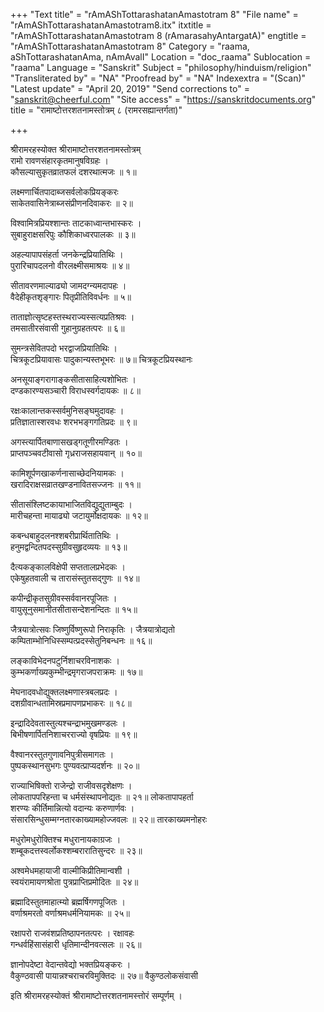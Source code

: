 +++
"Text title" = "rAmAShTottarashatanAmastotram 8"
"File name" = "rAmAShTottarashatanAmastotram8.itx"
itxtitle = "rAmAShTottarashatanAmastotram 8 (rAmarasahyAntargatA)"
engtitle = "rAmAShTottarashatanAmastotram 8"
Category = "raama, aShTottarashatanAma, nAmAvalI"
Location = "doc_raama"
Sublocation = "raama"
Language = "Sanskrit"
Subject = "philosophy/hinduism/religion"
"Transliterated by" = "NA"
"Proofread by" = "NA"
Indexextra = "(Scan)"
"Latest update" = "April 20, 2019"
"Send corrections to" = "sanskrit@cheerful.com"
"Site access" = "https://sanskritdocuments.org"
title = "रामाष्टोत्तरशतनामस्तोत्रम् ८ (रामरसह्यान्तर्गता)"

+++
  
 श्रीरामरहस्योक्त श्रीरामाष्टोत्तरशतनामस्तोत्रम्   
रामो रावणसंहारकृतमानुषविग्रहः ।  
कौसल्यासुकृतव्रातफलं दशरथात्मजः ॥ १॥  
  
लक्ष्मणार्चितपादाब्जसर्वलोकप्रियङ्करः  
साकेतवासिनेत्राब्जसंप्रीणनदिवाकरः ॥ २॥  
  
विश्वामित्रप्रियश्शान्तः ताटकाध्वान्तभास्करः ।  
सुबाहुराक्षसरिपुः कौशिकाध्वरपालकः ॥ ३॥  
  
अहल्यापापसंहर्ता जनकेन्द्रप्रियातिथिः ।  
पुरारिचापदलनो वीरलक्ष्मीसमाश्रयः ॥ ४॥  
  
सीतावरणमाल्याढ्यो जामदग्न्यमदापहः ।  
वैदेहीकृतशृङ्गारः पितृप्रीतिविवर्धनः ॥ ५॥  
  
ताताज्ञोत्सृष्टहस्तस्थराज्यस्सत्यप्रतिश्रवः ।  
तमसातीरसंवासी गुहानुग्रहतत्परः ॥ ६॥  
  
सुमन्त्रसेवितपदो भरद्वाजप्रियातिथिः ।  
चित्रकूटप्रियावासः पादुकान्यस्तभूभरः ॥ ७॥ चित्रकूटप्रियस्थानः  
  
अनसूयाङ्गरागाङ्कसीतासाहित्यशोभितः ।  
दण्डकारण्यसञ्चारी विराधस्वर्गदायकः ॥ ८॥  
  
रक्षःकालान्तकस्सर्वमुनिसङ्घमुदावहः ।  
प्रतिज्ञातास्शरवधः शरभभङ्गगतिप्रदः ॥ ९॥  
  
अगस्त्यार्पितबाणासखड्गतूणीरमण्डितः ।  
प्राप्तपञ्चवटीवासो गृध्रराजसहायवान् ॥ १०॥  
  
कामिशूर्पणखाकर्णनासाच्छेदनियामकः ।  
खरादिराक्षसव्रातखण्डनावितसज्जनः ॥ ११॥  
  
सीतासंश्लिष्टकायाभाजितविद्युद्युताम्बुदः ।  
मारीचहन्ता मायाढ्यो जटायुर्मोक्षदायकः ॥ १२॥  
  
कबन्धबाहुदलनश्शबरीप्रार्थितातिथिः ।  
हनुमद्वन्दितपदस्सुग्रीवसुहृदव्ययः ॥ १३॥  
  
दैत्यकङ्कालविक्षेपी सप्ततालप्रभेदकः ।  
एकेषुहतवाली च तारासंस्तुतसद्गुणः ॥ १४॥  
  
कपीन्द्रीकृतसुग्रीवस्सर्ववानरपूजितः ।  
वायुसूनुसमानीतसीतासन्देशनन्दितः ॥ १५॥  
  
जैत्रयात्रोत्सवः जिष्णुर्विष्णुरूपो निराकृतिः । जैत्रयात्रोद्यतो  
कम्पिताम्भोनिधिस्सम्पत्प्रदस्सेतुनिबन्धनः ॥ १६॥  
  
लङ्काविभेदनपटुर्निशाचरविनाशकः ।  
कुम्भकर्णाख्यकुम्भीन्द्रमृगराजपराक्रमः ॥ १७॥  
  
मेघनादवधोद्युक्तलक्ष्मणास्त्रबलप्रदः ।  
दशग्रीवान्धतामिस्रप्रमापणप्रभाकरः ॥ १८॥  
  
इन्द्रादिदेवतास्तुत्यश्चन्द्राभमुखमण्डलः ।  
बिभीषणार्पितनिशाचरराज्यो वृषप्रियः ॥ १९॥  
  
वैश्वानरस्तुतगुणावनिपुत्रीसमागतः ।  
पुष्पकस्थानसुभगः पुण्यवत्प्राप्यदर्शनः ॥ २०॥  
  
राज्याभिषिक्तो राजेन्द्रो राजीवसदृशेक्षणः ।  
लोकतापपरिहन्ता च धर्मसंस्थापनोद्यतः ॥ २१॥ लोकतापापहर्ता  
शरण्यः कीर्तिमान्नित्यो वदान्यः करुणार्णवः ।  
संसारसिन्धुसम्मग्नतारकाख्यामहोज्जवलः ॥ २२॥ तारकाख्यमनोहरः  
  
मधुरोमधुरोक्तिश्च मधुरानायकाग्रजः ।  
शम्बूकदत्तस्वर्लोकश्शम्बरारातिसुन्दरः ॥ २३॥  
  
अश्वमेधमहायाजी वाल्मीकिप्रीतिमान्वशी ।  
स्वयंरामायणश्रोता पुत्रप्राप्तिप्रमोदितः ॥ २४॥  
  
ब्रह्मादिस्तुतमाहात्म्यो ब्रह्मर्षिगणपूजितः ।  
वर्णाश्रमरतो वर्णाश्रमधर्मनियामकः ॥ २५॥  
  
रक्षापरो राजवंशप्रतिष्ठापनतत्परः । रक्षावहः  
गन्धर्वहिंसासंहारी धृतिमान्दीनवत्सलः ॥ २६॥  
  
ज्ञानोपदेष्टा वेदान्तवेद्यो भक्तप्रियङ्करः ।  
वैकुण्ठवासी पायान्नश्चराचरविमुक्तिदः ॥ २७॥ वैकुण्ठलोकसंवासी  
  
इति श्रीरामरहस्योक्तं श्रीरामाष्टोत्तरशतनामस्त्तोरं सम्पूर्णम् ।  
  
  
  
  
